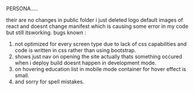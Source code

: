 PERSONA.....


their are no changes in public folder i just deleted logo default images of react and doesnt change manifest which is causing some error in my code but still itsworking.
bugs known :
1. not optimized for every screen type due to lack of css capabilities and code is written in css rather than using bootstrap.
2. shows just nav on opening the site actually thats something occured when i deploy build doesnt happen in development mode.
3. on hovering education list in mobile mode container for hover effect is small. 
4. and sorry for spell mistakes.
